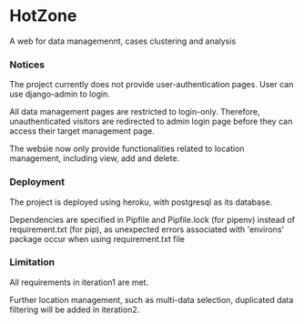 # HotZone
A web for data managemennt, cases clustering and analysis

### Notices
The project currently does not provide user-authentication pages. User can use django-admin to login.

All data management pages are restricted to login-only. Therefore, unauthenticated visitors are redirected to admin login page before they can access their target management page.

The websie now only provide functionalities related to location management, including view, add and delete.

### Deployment
The project is deployed using heroku, with postgresql as its database.

Dependencies are specified in Pipfile and Pipfile.lock (for pipenv) instead of requirement.txt (for pip), as unexpected errors associated with 'environs' package occur when using requirement.txt file 

### Limitation
All requirements in iteration1 are met. 

Further location management, such as multi-data selection, duplicated data filtering will be added in iteration2.
